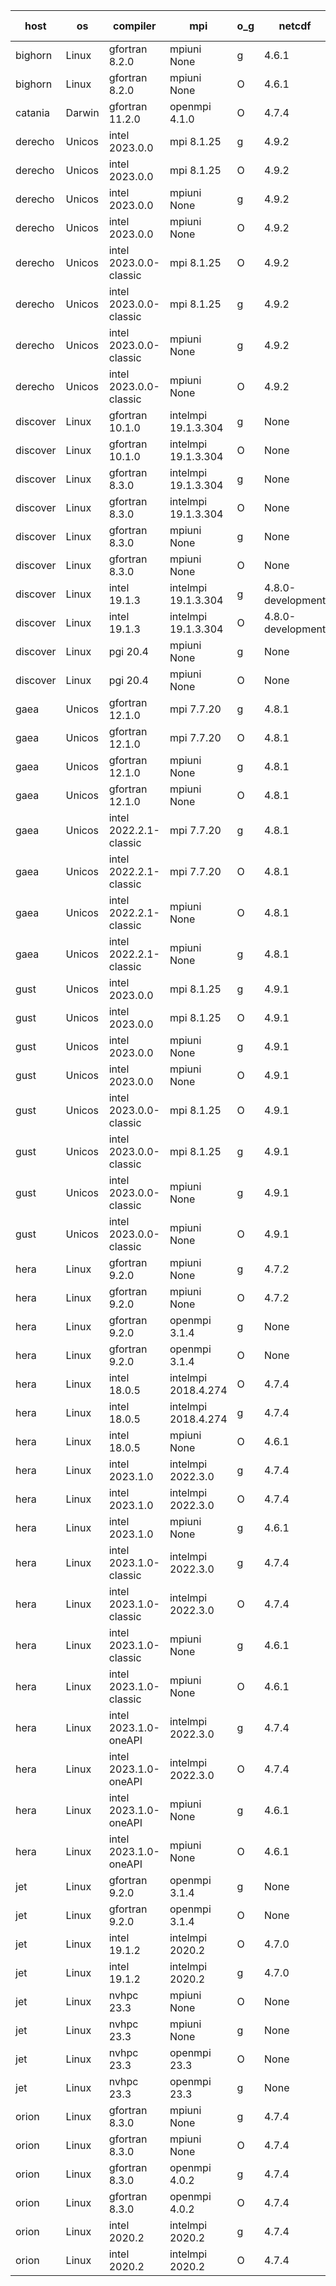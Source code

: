 

| host     | os       | compiler                              | mpi                      | o_g        | netcdf        | build       | u_pass          | u_fail          | s_pass            | s_fail            | e_pass             | e_fail             | nuopc_pass       | nuopc_fail       | artifacts link          |
|----------|----------|---------------------------------------|--------------------------|------------|---------------|-------------|-----------------|-----------------|-------------------|-------------------|--------------------|--------------------|------------------|------------------|-------------------------|
| bighorn | Linux | gfortran 8.2.0 | mpiuni None  | g | 4.6.1  | PASS | None | None | None | None | None | None | None | None | <a href="https://github.com/esmf-org/esmf-test-artifacts/tree/6eac8eb7ba950e4622589eb2dbd621b6f44d25d7/feature_esmx_cmake_gjt/gfortran/8.2.0/g/mpiuni/None" target="_blank">6eac8eb</a> | 
| bighorn | Linux | gfortran 8.2.0 | mpiuni None  | O | 4.6.1  | PASS | 12348 | 0 | 8 | 0 | 44 | 0 | None | None | <a href="https://github.com/esmf-org/esmf-test-artifacts/tree/efce9cfcf30b9d3cf04160bedad4f4d96aa722eb/feature_esmx_cmake_gjt/gfortran/8.2.0/O/mpiuni/None" target="_blank">efce9cf</a> | 
| catania | Darwin | gfortran 11.2.0 | openmpi 4.1.0  | O | 4.7.4  | PASS | None | None | None | None | None | None | None | None | <a href="https://github.com/esmf-org/esmf-test-artifacts/tree/68452b2251212733101260047d4235647b3be10c/feature_esmx_cmake_gjt/gfortran/11.2.0/O/openmpi/4.1.0" target="_blank">68452b2</a> | 
| derecho | Unicos | intel 2023.0.0 | mpi 8.1.25  | g | 4.9.2  | PASS | None | None | None | None | None | None | None | None | <a href="https://github.com/esmf-org/esmf-test-artifacts/tree/5fb5d08195fd72582de9abbc305c908e0c3cb414/feature_esmx_cmake_gjt/intel/2023.0.0/g/mpi/8.1.25" target="_blank">5fb5d08</a> | 
| derecho | Unicos | intel 2023.0.0 | mpi 8.1.25  | O | 4.9.2  | PASS | None | None | None | None | None | None | None | None | <a href="https://github.com/esmf-org/esmf-test-artifacts/tree/c05c1b6269528e3b0339407a2f474150f8b1eb3b/feature_esmx_cmake_gjt/intel/2023.0.0/O/mpi/8.1.25" target="_blank">c05c1b6</a> | 
| derecho | Unicos | intel 2023.0.0 | mpiuni None  | g | 4.9.2  | PASS | None | None | None | None | None | None | None | None | <a href="https://github.com/esmf-org/esmf-test-artifacts/tree/a6c0a53d6e1caa29d88b61bd982ff131c448d5cf/feature_esmx_cmake_gjt/intel/2023.0.0/g/mpiuni/None" target="_blank">a6c0a53</a> | 
| derecho | Unicos | intel 2023.0.0 | mpiuni None  | O | 4.9.2  | PASS | None | None | None | None | None | None | None | None | <a href="https://github.com/esmf-org/esmf-test-artifacts/tree/c3de8d8a840a23a4da9a90980722ccc5c6490eab/feature_esmx_cmake_gjt/intel/2023.0.0/O/mpiuni/None" target="_blank">c3de8d8</a> | 
| derecho | Unicos | intel 2023.0.0-classic | mpi 8.1.25  | O | 4.9.2  | PASS | None | None | None | None | None | None | None | None | <a href="https://github.com/esmf-org/esmf-test-artifacts/tree/481ccdcb177201b93c385ec7ba0b29afb71701cf/feature_esmx_cmake_gjt/intel/2023.0.0-classic/O/mpi/8.1.25" target="_blank">481ccdc</a> | 
| derecho | Unicos | intel 2023.0.0-classic | mpi 8.1.25  | g | 4.9.2  | PASS | None | None | None | None | None | None | None | None | <a href="https://github.com/esmf-org/esmf-test-artifacts/tree/8c5a537d8e15938beb8d5ff65fd74d080dedddf2/feature_esmx_cmake_gjt/intel/2023.0.0-classic/g/mpi/8.1.25" target="_blank">8c5a537</a> | 
| derecho | Unicos | intel 2023.0.0-classic | mpiuni None  | g | 4.9.2  | PASS | None | None | None | None | None | None | None | None | <a href="https://github.com/esmf-org/esmf-test-artifacts/tree/951fbc924ee1c1fd12f2f14cdeb985528bd8e597/feature_esmx_cmake_gjt/intel/2023.0.0-classic/g/mpiuni/None" target="_blank">951fbc9</a> | 
| derecho | Unicos | intel 2023.0.0-classic | mpiuni None  | O | 4.9.2  | PASS | None | None | None | None | None | None | None | None | <a href="https://github.com/esmf-org/esmf-test-artifacts/tree/eec30d901dd0cb8370f83d3b3d1bf9362402ea8a/feature_esmx_cmake_gjt/intel/2023.0.0-classic/O/mpiuni/None" target="_blank">eec30d9</a> | 
| discover | Linux | gfortran 10.1.0 | intelmpi 19.1.3.304  | g | None  | PASS | 13917 | 15 | 49 | 0 | 81 | 0 | 52 | 1 | <a href="https://github.com/esmf-org/esmf-test-artifacts/tree/81eef253d8805642dd4b3c31e6f8b4cd00e1bf9e/feature_esmx_cmake_gjt/gfortran/10.1.0/g/intelmpi/19.1.3.304" target="_blank">81eef25</a> | 
| discover | Linux | gfortran 10.1.0 | intelmpi 19.1.3.304  | O | None  | PASS | 13917 | 15 | 49 | 0 | 81 | 0 | 52 | 1 | <a href="https://github.com/esmf-org/esmf-test-artifacts/tree/5a4607a65bcf53a769fb0cd14813608d88a2c68b/feature_esmx_cmake_gjt/gfortran/10.1.0/O/intelmpi/19.1.3.304" target="_blank">5a4607a</a> | 
| discover | Linux | gfortran 8.3.0 | intelmpi 19.1.3.304  | g | None  | PASS | 13917 | 15 | 49 | 0 | 81 | 0 | 52 | 1 | <a href="https://github.com/esmf-org/esmf-test-artifacts/tree/f4bd76df02a34f4da13eefebca6a767a3a6514f7/feature_esmx_cmake_gjt/gfortran/8.3.0/g/intelmpi/19.1.3.304" target="_blank">f4bd76d</a> | 
| discover | Linux | gfortran 8.3.0 | intelmpi 19.1.3.304  | O | None  | PASS | 13917 | 15 | 49 | 0 | 81 | 0 | 52 | 1 | <a href="https://github.com/esmf-org/esmf-test-artifacts/tree/1d23c559602ebb24c9c307e0e6c56510faa83db0/feature_esmx_cmake_gjt/gfortran/8.3.0/O/intelmpi/19.1.3.304" target="_blank">1d23c55</a> | 
| discover | Linux | gfortran 8.3.0 | mpiuni None  | g | None  | PASS | 12348 | 0 | 8 | 0 | 44 | 0 | None | None | <a href="https://github.com/esmf-org/esmf-test-artifacts/tree/c40f0b60fc45b17cb290ca4b8435275130f64fc4/feature_esmx_cmake_gjt/gfortran/8.3.0/g/mpiuni/None" target="_blank">c40f0b6</a> | 
| discover | Linux | gfortran 8.3.0 | mpiuni None  | O | None  | PASS | 12348 | 0 | 8 | 0 | 44 | 0 | None | None | <a href="https://github.com/esmf-org/esmf-test-artifacts/tree/83b03a2bf7e685711d27b77ba40cb2a1f40a9468/feature_esmx_cmake_gjt/gfortran/8.3.0/O/mpiuni/None" target="_blank">83b03a2</a> | 
| discover | Linux | intel 19.1.3 | intelmpi 19.1.3.304  | g | 4.8.0-development  | PASS | 13932 | 0 | 49 | 0 | 81 | 0 | 53 | 0 | <a href="https://github.com/esmf-org/esmf-test-artifacts/tree/f099964b530c0488eec5a1e8536090633579a014/feature_esmx_cmake_gjt/intel/19.1.3/g/intelmpi/19.1.3.304" target="_blank">f099964</a> | 
| discover | Linux | intel 19.1.3 | intelmpi 19.1.3.304  | O | 4.8.0-development  | PASS | 13932 | 0 | 49 | 0 | 81 | 0 | 53 | 0 | <a href="https://github.com/esmf-org/esmf-test-artifacts/tree/07d565f6b24f4c8d3ef7663aae8f75ab45bbad3a/feature_esmx_cmake_gjt/intel/19.1.3/O/intelmpi/19.1.3.304" target="_blank">07d565f</a> | 
| discover | Linux | pgi 20.4 | mpiuni None  | g | None  | PASS | 12348 | 0 | 6 | 2 | 44 | 0 | None | None | <a href="https://github.com/esmf-org/esmf-test-artifacts/tree/57adfb12185623219082fe85c809a42319af56b8/feature_esmx_cmake_gjt/pgi/20.4/g/mpiuni/None" target="_blank">57adfb1</a> | 
| discover | Linux | pgi 20.4 | mpiuni None  | O | None  | PASS | 12346 | 2 | 8 | 0 | 44 | 0 | None | None | <a href="https://github.com/esmf-org/esmf-test-artifacts/tree/1c51b62a698b227af7b41df01b2d42954e61d568/feature_esmx_cmake_gjt/pgi/20.4/O/mpiuni/None" target="_blank">1c51b62</a> | 
| gaea | Unicos | gfortran 12.1.0 | mpi 7.7.20  | g | 4.8.1  | PASS | 13931 | 1 | 49 | 0 | 81 | 0 | 47 | 6 | <a href="https://github.com/esmf-org/esmf-test-artifacts/tree/5b227ab877a67701d550de0ede0510798e853a34/feature_esmx_cmake_gjt/gfortran/12.1.0/g/mpi/7.7.20" target="_blank">5b227ab</a> | 
| gaea | Unicos | gfortran 12.1.0 | mpi 7.7.20  | O | 4.8.1  | PASS | 13931 | 1 | 49 | 0 | 81 | 0 | 47 | 6 | <a href="https://github.com/esmf-org/esmf-test-artifacts/tree/9a3f2d335fe7a357c54e3ae00c2f32716bceb51d/feature_esmx_cmake_gjt/gfortran/12.1.0/O/mpi/7.7.20" target="_blank">9a3f2d3</a> | 
| gaea | Unicos | gfortran 12.1.0 | mpiuni None  | g | 4.8.1  | PASS | 12348 | 0 | 8 | 0 | 44 | 0 | None | None | <a href="https://github.com/esmf-org/esmf-test-artifacts/tree/3735fae028f275afcd80acd23e494b8118b43241/feature_esmx_cmake_gjt/gfortran/12.1.0/g/mpiuni/None" target="_blank">3735fae</a> | 
| gaea | Unicos | gfortran 12.1.0 | mpiuni None  | O | 4.8.1  | PASS | 12348 | 0 | 8 | 0 | 44 | 0 | None | None | <a href="https://github.com/esmf-org/esmf-test-artifacts/tree/1dcee08a5c644f84d774dfbb8dc219ef9b680759/feature_esmx_cmake_gjt/gfortran/12.1.0/O/mpiuni/None" target="_blank">1dcee08</a> | 
| gaea | Unicos | intel 2022.2.1-classic | mpi 7.7.20  | g | 4.8.1  | PASS | 13932 | 0 | 49 | 0 | 81 | 0 | 47 | 6 | <a href="https://github.com/esmf-org/esmf-test-artifacts/tree/913c3faf5885ac5bb2995e0f2adc884db7f9eb8a/feature_esmx_cmake_gjt/intel/2022.2.1-classic/g/mpi/7.7.20" target="_blank">913c3fa</a> | 
| gaea | Unicos | intel 2022.2.1-classic | mpi 7.7.20  | O | 4.8.1  | PASS | 13932 | 0 | 49 | 0 | 81 | 0 | 47 | 6 | <a href="https://github.com/esmf-org/esmf-test-artifacts/tree/79586f61876c94685275e970f6c2ab59ea78d6eb/feature_esmx_cmake_gjt/intel/2022.2.1-classic/O/mpi/7.7.20" target="_blank">79586f6</a> | 
| gaea | Unicos | intel 2022.2.1-classic | mpiuni None  | O | 4.8.1  | PASS | 12348 | 0 | 8 | 0 | 44 | 0 | None | None | <a href="https://github.com/esmf-org/esmf-test-artifacts/tree/9fef6cdf8f82c111078b946c2291b57bfbcbe442/feature_esmx_cmake_gjt/intel/2022.2.1-classic/O/mpiuni/None" target="_blank">9fef6cd</a> | 
| gaea | Unicos | intel 2022.2.1-classic | mpiuni None  | g | 4.8.1  | PASS | 12348 | 0 | 8 | 0 | 44 | 0 | None | None | <a href="https://github.com/esmf-org/esmf-test-artifacts/tree/02c3d0972741af58814e59f45d52bfb275690e67/feature_esmx_cmake_gjt/intel/2022.2.1-classic/g/mpiuni/None" target="_blank">02c3d09</a> | 
| gust | Unicos | intel 2023.0.0 | mpi 8.1.25  | g | 4.9.1  | PASS | None | None | None | None | None | None | None | None | <a href="https://github.com/esmf-org/esmf-test-artifacts/tree/e82ef08e505ee516af106d6f0b5c95536318321a/feature_esmx_cmake_gjt/intel/2023.0.0/g/mpi/8.1.25" target="_blank">e82ef08</a> | 
| gust | Unicos | intel 2023.0.0 | mpi 8.1.25  | O | 4.9.1  | PASS | None | None | None | None | None | None | None | None | <a href="https://github.com/esmf-org/esmf-test-artifacts/tree/42a270b25d7ce76467afbd0fad345952edd463c8/feature_esmx_cmake_gjt/intel/2023.0.0/O/mpi/8.1.25" target="_blank">42a270b</a> | 
| gust | Unicos | intel 2023.0.0 | mpiuni None  | g | 4.9.1  | PASS | None | None | None | None | None | None | None | None | <a href="https://github.com/esmf-org/esmf-test-artifacts/tree/8a21a6afcccb5c1d3f4777c030326062ba50cac8/feature_esmx_cmake_gjt/intel/2023.0.0/g/mpiuni/None" target="_blank">8a21a6a</a> | 
| gust | Unicos | intel 2023.0.0 | mpiuni None  | O | 4.9.1  | PASS | None | None | None | None | None | None | None | None | <a href="https://github.com/esmf-org/esmf-test-artifacts/tree/65003a4aa21ea68db00afb1582cb2ec9045ef588/feature_esmx_cmake_gjt/intel/2023.0.0/O/mpiuni/None" target="_blank">65003a4</a> | 
| gust | Unicos | intel 2023.0.0-classic | mpi 8.1.25  | O | 4.9.1  | PASS | None | None | None | None | None | None | None | None | <a href="https://github.com/esmf-org/esmf-test-artifacts/tree/c9836fece1004815a5ee8ab37f723bdfddff075e/feature_esmx_cmake_gjt/intel/2023.0.0-classic/O/mpi/8.1.25" target="_blank">c9836fe</a> | 
| gust | Unicos | intel 2023.0.0-classic | mpi 8.1.25  | g | 4.9.1  | PASS | None | None | None | None | None | None | None | None | <a href="https://github.com/esmf-org/esmf-test-artifacts/tree/32fdaf8f94f8092313029c4741ee14dc28bf5106/feature_esmx_cmake_gjt/intel/2023.0.0-classic/g/mpi/8.1.25" target="_blank">32fdaf8</a> | 
| gust | Unicos | intel 2023.0.0-classic | mpiuni None  | g | 4.9.1  | PASS | None | None | None | None | None | None | None | None | <a href="https://github.com/esmf-org/esmf-test-artifacts/tree/fe970021ec24195c91e5107a9002e65605e1ee85/feature_esmx_cmake_gjt/intel/2023.0.0-classic/g/mpiuni/None" target="_blank">fe97002</a> | 
| gust | Unicos | intel 2023.0.0-classic | mpiuni None  | O | 4.9.1  | PASS | None | None | None | None | None | None | None | None | <a href="https://github.com/esmf-org/esmf-test-artifacts/tree/1b67c7b0280094d912b83cb7fd5ed2446bb84e5b/feature_esmx_cmake_gjt/intel/2023.0.0-classic/O/mpiuni/None" target="_blank">1b67c7b</a> | 
| hera | Linux | gfortran 9.2.0 | mpiuni None  | g | 4.7.2  | PASS | None | None | None | None | None | None | None | None | <a href="https://github.com/esmf-org/esmf-test-artifacts/tree/2de49883519d083ffb668ce069f008771ecf290e/feature_esmx_cmake_gjt/gfortran/9.2.0/g/mpiuni/None" target="_blank">2de4988</a> | 
| hera | Linux | gfortran 9.2.0 | mpiuni None  | O | 4.7.2  | PASS | None | None | None | None | None | None | None | None | <a href="https://github.com/esmf-org/esmf-test-artifacts/tree/5465a722ecad8279a86da71da5df225e2dd235a1/feature_esmx_cmake_gjt/gfortran/9.2.0/O/mpiuni/None" target="_blank">5465a72</a> | 
| hera | Linux | gfortran 9.2.0 | openmpi 3.1.4  | g | None  | PASS | None | None | None | None | None | None | None | None | <a href="https://github.com/esmf-org/esmf-test-artifacts/tree/6a92d0dc4b8db700dca31a1350768a37714b2b35/feature_esmx_cmake_gjt/gfortran/9.2.0/g/openmpi/3.1.4" target="_blank">6a92d0d</a> | 
| hera | Linux | gfortran 9.2.0 | openmpi 3.1.4  | O | None  | PASS | None | None | None | None | None | None | None | None | <a href="https://github.com/esmf-org/esmf-test-artifacts/tree/6807b504a42053ed1f14619fd7d12d0a63b562bd/feature_esmx_cmake_gjt/gfortran/9.2.0/O/openmpi/3.1.4" target="_blank">6807b50</a> | 
| hera | Linux | intel 18.0.5 | intelmpi 2018.4.274  | O | 4.7.4  | PASS | None | None | None | None | None | None | None | None | <a href="https://github.com/esmf-org/esmf-test-artifacts/tree/4046828703735b96e2dbbf38e19395aaec332f60/feature_esmx_cmake_gjt/intel/18.0.5/O/intelmpi/2018.4.274" target="_blank">4046828</a> | 
| hera | Linux | intel 18.0.5 | intelmpi 2018.4.274  | g | 4.7.4  | PASS | None | None | None | None | None | None | None | None | <a href="https://github.com/esmf-org/esmf-test-artifacts/tree/029fc4024012c20d18fe9edb93d95ff1fd2d1c53/feature_esmx_cmake_gjt/intel/18.0.5/g/intelmpi/2018.4.274" target="_blank">029fc40</a> | 
| hera | Linux | intel 18.0.5 | mpiuni None  | O | 4.6.1  | PASS | None | None | None | None | None | None | None | None | <a href="https://github.com/esmf-org/esmf-test-artifacts/tree/23f6887eaa61b92efe640713b165ef6912e00104/feature_esmx_cmake_gjt/intel/18.0.5/O/mpiuni/None" target="_blank">23f6887</a> | 
| hera | Linux | intel 2023.1.0 | intelmpi 2022.3.0  | g | 4.7.4  | PASS | None | None | None | None | None | None | None | None | <a href="https://github.com/esmf-org/esmf-test-artifacts/tree/bdee7ffebbdc313b82d27fbb2cf6ace4c9ced613/feature_esmx_cmake_gjt/intel/2023.1.0/g/intelmpi/2022.3.0" target="_blank">bdee7ff</a> | 
| hera | Linux | intel 2023.1.0 | intelmpi 2022.3.0  | O | 4.7.4  | PASS | None | None | None | None | None | None | None | None | <a href="https://github.com/esmf-org/esmf-test-artifacts/tree/0e0fc3075cb7bcecce74d93ab18fa146b6b38eef/feature_esmx_cmake_gjt/intel/2023.1.0/O/intelmpi/2022.3.0" target="_blank">0e0fc30</a> | 
| hera | Linux | intel 2023.1.0 | mpiuni None  | g | 4.6.1  | PASS | None | None | None | None | None | None | None | None | <a href="https://github.com/esmf-org/esmf-test-artifacts/tree/96725e9e0ecdf5ced4718426c3a7c415f753f8b5/feature_esmx_cmake_gjt/intel/2023.1.0/g/mpiuni/None" target="_blank">96725e9</a> | 
| hera | Linux | intel 2023.1.0-classic | intelmpi 2022.3.0  | g | 4.7.4  | PASS | None | None | None | None | None | None | None | None | <a href="https://github.com/esmf-org/esmf-test-artifacts/tree/b6fa5f6ed0cd12ee4dba6845d36a4433ce324839/feature_esmx_cmake_gjt/intel/2023.1.0-classic/g/intelmpi/2022.3.0" target="_blank">b6fa5f6</a> | 
| hera | Linux | intel 2023.1.0-classic | intelmpi 2022.3.0  | O | 4.7.4  | PASS | None | None | None | None | None | None | None | None | <a href="https://github.com/esmf-org/esmf-test-artifacts/tree/b246073cad59c6bc20e1a5e1eced96c75992fb83/feature_esmx_cmake_gjt/intel/2023.1.0-classic/O/intelmpi/2022.3.0" target="_blank">b246073</a> | 
| hera | Linux | intel 2023.1.0-classic | mpiuni None  | g | 4.6.1  | PASS | None | None | None | None | None | None | None | None | <a href="https://github.com/esmf-org/esmf-test-artifacts/tree/a093bec39da1d7c0d1489ca496c441fbfabd2bb5/feature_esmx_cmake_gjt/intel/2023.1.0-classic/g/mpiuni/None" target="_blank">a093bec</a> | 
| hera | Linux | intel 2023.1.0-classic | mpiuni None  | O | 4.6.1  | PASS | None | None | None | None | None | None | None | None | <a href="https://github.com/esmf-org/esmf-test-artifacts/tree/6c7bad731dc461afa87fd4b1b36074c99705825d/feature_esmx_cmake_gjt/intel/2023.1.0-classic/O/mpiuni/None" target="_blank">6c7bad7</a> | 
| hera | Linux | intel 2023.1.0-oneAPI | intelmpi 2022.3.0  | g | 4.7.4  | PASS | None | None | None | None | None | None | None | None | <a href="https://github.com/esmf-org/esmf-test-artifacts/tree/6b72fd7a40c58efac0b108b4a0759309ec5c2de6/feature_esmx_cmake_gjt/intel/2023.1.0-oneAPI/g/intelmpi/2022.3.0" target="_blank">6b72fd7</a> | 
| hera | Linux | intel 2023.1.0-oneAPI | intelmpi 2022.3.0  | O | 4.7.4  | FAIL | None | None | None | None | None | None | None | None | <a href="https://github.com/esmf-org/esmf-test-artifacts/tree/afab08019d0fbe9e93711c86ad2a90d3734da71b/feature_esmx_cmake_gjt/intel/2023.1.0-oneAPI/O/intelmpi/2022.3.0" target="_blank">afab080</a> | 
| hera | Linux | intel 2023.1.0-oneAPI | mpiuni None  | g | 4.6.1  | PASS | None | None | None | None | None | None | None | None | <a href="https://github.com/esmf-org/esmf-test-artifacts/tree/d40178da49bf9cf20c74dd4ffa0529838ed18c46/feature_esmx_cmake_gjt/intel/2023.1.0-oneAPI/g/mpiuni/None" target="_blank">d40178d</a> | 
| hera | Linux | intel 2023.1.0-oneAPI | mpiuni None  | O | 4.6.1  | FAIL | None | None | None | None | None | None | None | None | <a href="https://github.com/esmf-org/esmf-test-artifacts/tree/e82704b714711c0b7f6304501dcaf7ab00e1c85b/feature_esmx_cmake_gjt/intel/2023.1.0-oneAPI/O/mpiuni/None" target="_blank">e82704b</a> | 
| jet | Linux | gfortran 9.2.0 | openmpi 3.1.4  | g | None  | PASS | 13932 | 0 | 49 | 0 | 81 | 0 | 50 | 3 | <a href="https://github.com/esmf-org/esmf-test-artifacts/tree/597cbca562f428bd6c85d14769d1fbc074ba9ab6/feature_esmx_cmake_gjt/gfortran/9.2.0/g/openmpi/3.1.4" target="_blank">597cbca</a> | 
| jet | Linux | gfortran 9.2.0 | openmpi 3.1.4  | O | None  | PASS | 13932 | 0 | 49 | 0 | 81 | 0 | 50 | 3 | <a href="https://github.com/esmf-org/esmf-test-artifacts/tree/080bb654002983d79cabddbdde872eb6868d0f8d/feature_esmx_cmake_gjt/gfortran/9.2.0/O/openmpi/3.1.4" target="_blank">080bb65</a> | 
| jet | Linux | intel 19.1.2 | intelmpi 2020.2  | O | 4.7.0  | PASS | None | None | None | None | None | None | None | None | <a href="https://github.com/esmf-org/esmf-test-artifacts/tree/64eb425879d86d7168cbefaecb59fa65ad5f2879/feature_esmx_cmake_gjt/intel/19.1.2/O/intelmpi/2020.2" target="_blank">64eb425</a> | 
| jet | Linux | intel 19.1.2 | intelmpi 2020.2  | g | 4.7.0  | PASS | None | None | None | None | None | None | None | None | <a href="https://github.com/esmf-org/esmf-test-artifacts/tree/e1f4be83e89b6ec2c44361f5a68b92898a972bf2/feature_esmx_cmake_gjt/intel/19.1.2/g/intelmpi/2020.2" target="_blank">e1f4be8</a> | 
| jet | Linux | nvhpc 23.3 | mpiuni None  | O | None  | PASS | 12346 | 2 | 8 | 0 | 44 | 0 | None | None | <a href="https://github.com/esmf-org/esmf-test-artifacts/tree/43d21345d6ebd7cefa40e246cb8033de534f0c5b/feature_esmx_cmake_gjt/nvhpc/23.3/O/mpiuni/None" target="_blank">43d2134</a> | 
| jet | Linux | nvhpc 23.3 | mpiuni None  | g | None  | PASS | 12348 | 0 | 6 | 2 | 44 | 0 | None | None | <a href="https://github.com/esmf-org/esmf-test-artifacts/tree/9a6776e3fd39c655b680f14f9d5e2892a4bdc078/feature_esmx_cmake_gjt/nvhpc/23.3/g/mpiuni/None" target="_blank">9a6776e</a> | 
| jet | Linux | nvhpc 23.3 | openmpi 23.3  | O | None  | PASS | 0 | 9054 | 0 | 49 | 0 | 81 | 0 | 53 | <a href="https://github.com/esmf-org/esmf-test-artifacts/tree/e46be6cd2bad8ba3fa3a7e37cdff0d8b23e12439/feature_esmx_cmake_gjt/nvhpc/23.3/O/openmpi/23.3" target="_blank">e46be6c</a> | 
| jet | Linux | nvhpc 23.3 | openmpi 23.3  | g | None  | PASS | 0 | 9054 | 0 | 49 | 0 | 81 | 0 | 53 | <a href="https://github.com/esmf-org/esmf-test-artifacts/tree/7bb68291048b9daaf026e680e85962d94eed8a2b/feature_esmx_cmake_gjt/nvhpc/23.3/g/openmpi/23.3" target="_blank">7bb6829</a> | 
| orion | Linux | gfortran 8.3.0 | mpiuni None  | g | 4.7.4  | PASS | None | None | None | None | None | None | None | None | <a href="https://github.com/esmf-org/esmf-test-artifacts/tree/ffad5db0fd2371a08829e2b158aada6381040971/feature_esmx_cmake_gjt/gfortran/8.3.0/g/mpiuni/None" target="_blank">ffad5db</a> | 
| orion | Linux | gfortran 8.3.0 | mpiuni None  | O | 4.7.4  | PASS | None | None | None | None | None | None | None | None | <a href="https://github.com/esmf-org/esmf-test-artifacts/tree/94fde76091ed04cd84d99b4226a4c36c4ab156ee/feature_esmx_cmake_gjt/gfortran/8.3.0/O/mpiuni/None" target="_blank">94fde76</a> | 
| orion | Linux | gfortran 8.3.0 | openmpi 4.0.2  | g | 4.7.4  | PASS | None | None | None | None | None | None | None | None | <a href="https://github.com/esmf-org/esmf-test-artifacts/tree/2cb839d16cc41e3ff592a5cb98f11c2c16541ba6/feature_esmx_cmake_gjt/gfortran/8.3.0/g/openmpi/4.0.2" target="_blank">2cb839d</a> | 
| orion | Linux | gfortran 8.3.0 | openmpi 4.0.2  | O | 4.7.4  | PASS | None | None | None | None | None | None | None | None | <a href="https://github.com/esmf-org/esmf-test-artifacts/tree/f90df77440719d4ac270076f5ea8e02333469b31/feature_esmx_cmake_gjt/gfortran/8.3.0/O/openmpi/4.0.2" target="_blank">f90df77</a> | 
| orion | Linux | intel 2020.2 | intelmpi 2020.2  | g | 4.7.4  | PASS | None | None | None | None | None | None | None | None | <a href="https://github.com/esmf-org/esmf-test-artifacts/tree/641b92f64d3e5d8b7467f5590a4dc837b46d8c3a/feature_esmx_cmake_gjt/intel/2020.2/g/intelmpi/2020.2" target="_blank">641b92f</a> | 
| orion | Linux | intel 2020.2 | intelmpi 2020.2  | O | 4.7.4  | PASS | None | None | None | None | None | None | None | None | <a href="https://github.com/esmf-org/esmf-test-artifacts/tree/f2380b16b08401e9b3c14dfc1c5d1a7ae09c0fef/feature_esmx_cmake_gjt/intel/2020.2/O/intelmpi/2020.2" target="_blank">f2380b1</a> | 

